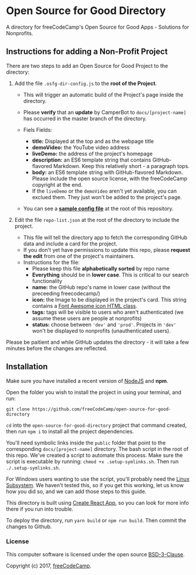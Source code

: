 # Open Source for Good Directory

A directory for freeCodeCamp's Open Source for Good Apps - Solutions for Nonprofits.

## Instructions for adding a Non-Profit Project

There are two steps to add an Open Source for Good Project to the directory:

1. Add the file `.osfg-dir-config.js` to the **root of the Project**. 
    * This will trigger an automatic build of the Project's page inside the directory.
    * Please **verify** that an **update** by CamperBot to `docs/[project-name]` has occurred in the master branch of the directory.
    * Fiels Fields:
      * **title:** Displayed at the top and as the webpage title
      * **demoVideo:** the YouTube video address
      * **liveDemo:** the address of the project's homepage
      * **description:** an ES6 template string that contains GitHub-flavored Markdown. Keep this relatively short - a paragraph tops.
      * **body:** an ES6 template string with GitHub-flavored Markdown. Please include the open source license, with the  freeCodeCamp copyright at the end.
      * If the `liveDemo` or the `demoVideo` aren't yet available, you can exclued them. They just won't be added to the project's page.

    * You can see a [**sample config file**](https://github.com/freeCodeCamp/open-source-for-good-directory/blob/master/.osfg-dir-config.js) at the root of this repository.

2. Edit the file `repo-list.json` at the root of the directory to include the project.
    * This file will tell the directory app to fetch the corresponding GitHub data and include a card for the project.
    * If you don't yet have permissions to update this repo, please **request the edit** from one of the project's  maintainers.
    * Instructions for the file: 
      * Please keep this file **alphabetically sorted** by repo name
      * **Everything** should be in **lower case**. This is critical to our search functionality
      * **name:** the GitHub repo's name in lower case (without the preceeding freecodecamp/)
      * **icon:** the Image to be displayed in the project's card. This string contains a
        [Font Awesome icon HTML class](http://fontawesome.io/icons/).
      * **tags:** tags will be visible to users who aren't authenticated (we assume these users are people at nonprofits)
      * **status:** choose between `'dev'` and `'prod'`. Projects in `'dev'` won't be displayed to nonprofits (unauthenticated users).

Please be paitient and while GitHub updates the directory - it will take a few minutes before the changes are reflected.


## Installation

Make sure you have installed a recent version of [NodeJS](https://nodejs.org/) and **npm**.

Open the folder you wish to install the project in using your terminal, and run:

`git clone https://github.com/freeCodeCamp/open-source-for-good-directory`

`cd` into the `open-source-for-good-directory` project that command created, then run `npm i` to install all the project dependencies. 

You'll need symbolic links inside the `public` folder that point to the corresponding `docs/[project-name]` directory. The bash script in the root of this repo. We've created a script to automate this process. Make sure the script is executable by running: `chmod +x .setup-symlinks.sh`. Then run `./.setup-symlinks.sh`.

For Windows users wanting to use the script, you'll probably need the [Linux Subsystem](https://msdn.microsoft.com/en-us/commandline/wsl/about). We haven't tested this, so if you get this working, let us know how you did so, and we can add those steps to this guide.

This directory is built using [Create React App](https://github.com/facebookincubator/create-react-app), so you can look for more info there if you run into trouble.

To deploy the directory, run `yarn build` or `npm run build`. Then commit the changes to Github.

### License

This computer software is licensed under the open source [BSD-3-Clause](https://github.com/freeCodeCamp/open-source-for-good-directory/blob/master/LICENSE.md).

Copyright (c) 2017, [freeCodeCamp](https://www.freecodecamp.org).
